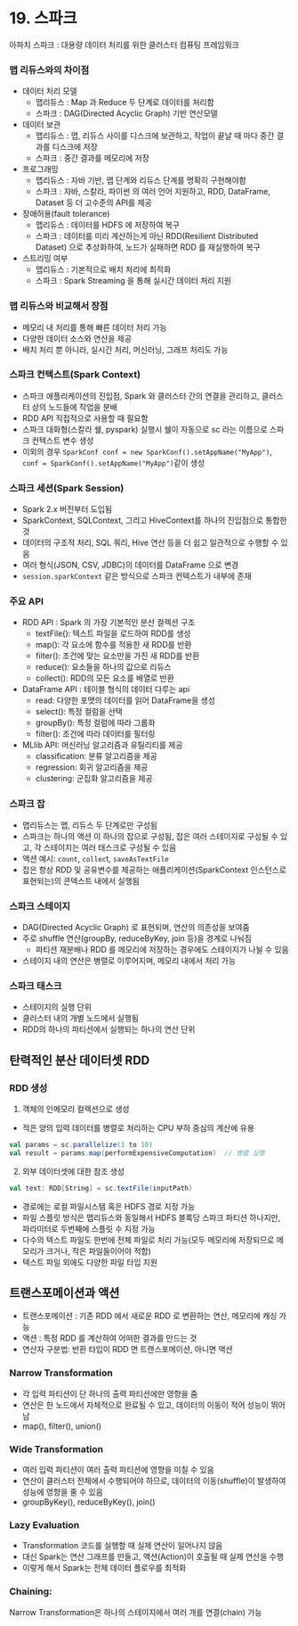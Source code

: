 # 19. 스파크

아파치 스파크 : 대용량 데이터 처리를 위한 클러스터 컴퓨팅 프레임워크
### 맵 리듀스와의 차이점
- 데이터 처리 모델
  - 맵리듀스 : Map 과 Reduce 두 단계로 데이터를 처리함
  - 스파크 : DAG(Directed Acyclic Graph) 기반 연산모델
- 데이터 보관
  - 맵리듀스 : 맵, 리듀스 사이를 디스크에 보관하고, 작업이 끝날 때 마다 중간 결과를 디스크에 저장
  - 스파크 : 중간 결과를 메모리에 저장
- 프로그래밍
  - 맵리듀스 : 자바 기반, 맵 단계와 리듀스 단계를 명확히 구현해야함
  - 스파크 : 자바, 스칼라, 파이썬 의 여러 언어 지원하고, RDD, DataFrame, Dataset 등 더 고수준의 API를 제공
- 장애허용(fault tolerance)
  - 맵리듀스 : 데이터를 HDFS 에 저장하여 복구
  - 스파크 : 데이터를 미리 계산하는게 아닌 RDD(Resilient Distributed Dataset) 으로 추상화하여, 노드가 실패하면 RDD 를 재실행하여 복구
- 스트리밍 여부
  - 맵리듀스 : 기본적으로 배치 처리에 최적화
  - 스파크 : Spark Streaming 을 통해 실시간 데이터 처리 지원
### 맵 리듀스와 비교해서 장점
- 메모리 내 처리를 통해 빠른 데이터 처리 가능
- 다양한 데이터 소스와 연산을 제공
- 배치 처리 뿐 아니라, 실시간 처리, 머신러닝, 그래프 처리도 가능

### 스파크 컨텍스트(Spark Context)
- 스파크 애플리케이션의 진입점, Spark 와 클러스터 간의 연결을 관리하고, 클러스터 상의 노드들에 작업을 분배
- RDD API 직접적으로 사용할 때 필요함
- 스파크 대화형(스칼라 쉘, pyspark) 실행시 쉘이 자동으로 sc 라는 이름으로 스파크 컨텍스트 변수 생성
- 이외의 경우 `SparkConf conf = new SparkConf().setAppName("MyApp")`, `conf = SparkConf().setAppName("MyApp")`같이 생성

### 스파크 세션(Spark Session)
- Spark 2.x 버전부터 도입됨
- SparkContext, SQLContext, 그리고 HiveContext를 하나의 진입점으로 통합한 것 
- 데이터의 구조적 처리, SQL 쿼리, Hive 연산 등을 더 쉽고 일관적으로 수행할 수 있음
- 여러 형식(JSON, CSV, JDBC)의 데이터를 DataFrame 으로 변경
- `session.sparkContext` 같은 방식으로 스파크 컨텍스트가 내부에 존재

### 주요 API
- RDD API : Spark 의 가장 기본적인 분산 컬렉션 구조
  - textFile(): 텍스트 파일을 로드하여 RDD를 생성
  - map(): 각 요소에 함수를 적용한 새 RDD를 반환
  - filter(): 조건에 맞는 요소만을 가진 새 RDD를 반환
  - reduce(): 요소들을 하나의 값으로 리듀스
  - collect(): RDD의 모든 요소를 배열로 반환
- DataFrame API : 테이블 형식의 데이터 다루는 api
  - read: 다양한 포맷의 데이터를 읽어 DataFrame을 생성
  - select(): 특정 컬럼을 선택
  - groupBy(): 특정 컬럼에 따라 그룹화
  - filter(): 조건에 따라 데이터를 필터링
- MLlib API: 머신러닝 알고리즘과 유틸리티를 제공
  - classification: 분류 알고리즘을 제공
  - regression: 회귀 알고리즘을 제공
  - clustering: 군집화 알고리즘을 제공

### 스파크 잡
- 맵리듀스는 맵, 리듀스 두 단계로만 구성됨
- 스파크는 하나의 액션 이 하나의 잡으로 구성됨, 잡은 여러 스테이지로 구성될 수 있고, 각 스테이지는 여러 태스크로 구성될 수 있음
- 액션 예시: `count`, `collec`t, `saveAsTextFile`
- 잡은 항상 RDD 및 공유변수를 제공하는 애플리케이션(SparkContext 인스턴스로 표현되는)의 콘텍스트 내에서 실행됨

### 스파크 스테이지
- DAG(Directed Acyclic Graph) 로 표현되며, 연산의 의존성을 보여줌
- 주로 shuffle 연산(groupBy, reduceByKey, join 등)을 경계로 나눠짐
  - 파티션 재분배나 RDD 를 메모리에 저장하는 경우에도 스테이지가 나뉠 수 있음 
- 스테이지 내의 연산은 병렬로 이루어지며, 메모리 내에서 처리 가능

### 스파크 태스크
- 스테이지의 실행 단위
- 클러스터 내의 개별 노드에서 실행됨
- RDD의 하나의 파티션에서 실행되는 하나의 연산 단위

## 탄력적인 분산 데이터셋 RDD
### RDD 생성
1. 객체의 인메모리 컬렉션으로 생성
- 적은 양의 입력 데이터를 병렬로 처리하는 CPU 부하 중심의 계산에 유용
```scala
val params = sc.parallelize(1 to 10)
val result = params.map(performExpensiveComputation)  // 병렬 실행
```
2. 외부 데이터셋에 대한 참조 생성
```scala
val text: RDD[String] = sc.textFile(inputPath)
```
- 경로에는 로컬 파일시스템 혹은 HDFS 경로 지정 가능
- 파일 스플릿 방식은 맵리듀스와 동일해서 HDFS 블록당 스파크 파티션 하나지만, 파라미터로 두번째에 스플릿 수 지정 가능
- 다수의 텍스트 파일도 한번에 전체 파일로 처리 가능(모두 메모리에 저장되므로 메모리가 크거나, 작은 파일들이어야 적합)
- 텍스트 파일 외에도 다양한 파일 타입 지원

## 트랜스포메이션과 액션
- 트랜스포메이션 : 기존 RDD 에서 새로운 RDD 로 변환하는 연산, 메모리에 캐싱 가능
- 액션 : 특정 RDD 를 계산하여 어떠한 결과를 만드는 것
- 연산자 구분법: 반환 타입이 RDD 면 트랜스포메이션, 아니면 액션
### Narrow Transformation
- 각 입력 파티션이 단 하나의 출력 파티션에만 영향을 줌
- 연산은 한 노드에서 자체적으로 완료될 수 있고, 데이터의 이동이 적어 성능이 뛰어남
- map(), filter(), union()

### Wide Transformation
- 여러 입력 파티션이 여러 출력 파티션에 영향을 미칠 수 있음
- 연산이 클러스터 전체에서 수행되어야 하므로, 데이터의 이동(shuffle)이 발생하여 성능에 영향을 줄 수 있음 
- groupByKey(), reduceByKey(), join()
### Lazy Evaluation
- Transformation 코드를 실행할 때 실제 연산이 일어나지 않음
- 대신 Spark는 연산 그래프를 만들고, 액션(Action)이 호출될 때 실제 연산을 수행
- 이렇게 해서 Spark는 전체 데이터 플로우를 최적화

### Chaining:
Narrow Transformation은 하나의 스테이지에서 여러 개를 연결(chain) 가능









